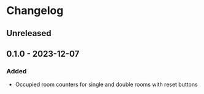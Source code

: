 # Changelog

## Unreleased

## 0.1.0 - 2023-12-07

### Added

- Occupied room counters for single and double rooms with reset buttons
